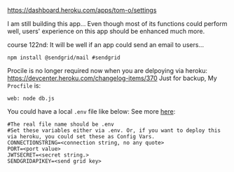https://dashboard.heroku.com/apps/tom-o/settings

I am still building this app...
Even though most of its functions could perform well, users' experience on this app should be enhanced much more.

course 122nd:
It will be well if an app could send an email to users...
```
npm install @sendgrid/mail #sendgrid 
```


Procile is no longer required now when you are delpoying via heroku:
https://devcenter.heroku.com/changelog-items/370
Just for backup,
My `Procfile` is:
```
web: node db.js
```

You could have a local `.env` file like below:
See more [here](https://devcenter.heroku.com/articles/heroku-local#copy-heroku-config-vars-to-your-local-env-file):
```
#The real file name should be .env
#Set these variables either via .env. Or, if you want to deploy this via heroku, you could set these as Config Vars.
CONNECTIONSTRING=<connection string, no any quote>
PORT=<port value>
JWTSECRET=<secret string.>
SENDGRIDAPIKEY=<send grid key>
```

